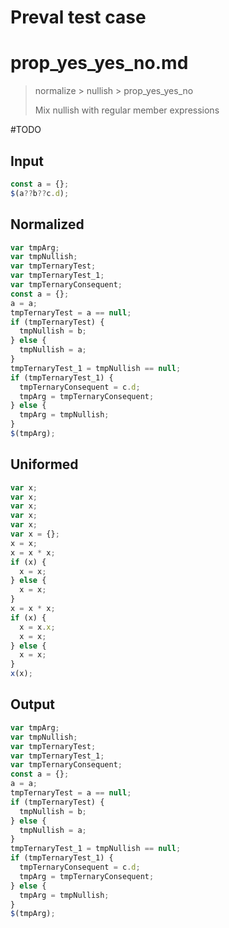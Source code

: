 # Preval test case

# prop_yes_yes_no.md

> normalize > nullish > prop_yes_yes_no
>
> Mix nullish with regular member expressions

#TODO

## Input

`````js filename=intro
const a = {};
$(a??b??c.d);
`````

## Normalized

`````js filename=intro
var tmpArg;
var tmpNullish;
var tmpTernaryTest;
var tmpTernaryTest_1;
var tmpTernaryConsequent;
const a = {};
a = a;
tmpTernaryTest = a == null;
if (tmpTernaryTest) {
  tmpNullish = b;
} else {
  tmpNullish = a;
}
tmpTernaryTest_1 = tmpNullish == null;
if (tmpTernaryTest_1) {
  tmpTernaryConsequent = c.d;
  tmpArg = tmpTernaryConsequent;
} else {
  tmpArg = tmpNullish;
}
$(tmpArg);
`````

## Uniformed

`````js filename=intro
var x;
var x;
var x;
var x;
var x;
var x = {};
x = x;
x = x * x;
if (x) {
  x = x;
} else {
  x = x;
}
x = x * x;
if (x) {
  x = x.x;
  x = x;
} else {
  x = x;
}
x(x);
`````

## Output

`````js filename=intro
var tmpArg;
var tmpNullish;
var tmpTernaryTest;
var tmpTernaryTest_1;
var tmpTernaryConsequent;
const a = {};
a = a;
tmpTernaryTest = a == null;
if (tmpTernaryTest) {
  tmpNullish = b;
} else {
  tmpNullish = a;
}
tmpTernaryTest_1 = tmpNullish == null;
if (tmpTernaryTest_1) {
  tmpTernaryConsequent = c.d;
  tmpArg = tmpTernaryConsequent;
} else {
  tmpArg = tmpNullish;
}
$(tmpArg);
`````
